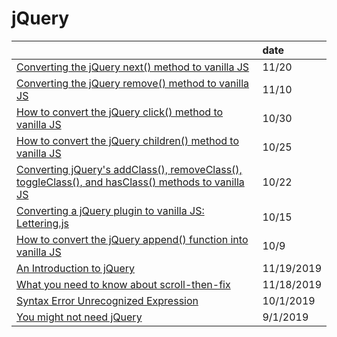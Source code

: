 # jQuery

|  | date |
| :--- | :--- |
| [Converting the jQuery next\(\) method to vanilla JS](https://gomakethings.com/converting-the-jquery-next-method-to-vanilla-js/) | 11/20 |
| [Converting the jQuery remove\(\) method to vanilla JS](https://gomakethings.com/converting-the-jquery-remove-method-to-vanilla-js/) | 11/10 |
| [How to convert the jQuery click\(\) method to vanilla JS](https://gomakethings.com/how-to-convert-the-jquery-click-method-to-vanilla-js/) | 10/30 |
| [How to convert the jQuery children\(\) method to vanilla JS](https://gomakethings.com/how-to-convert-the-jquery-children-method-to-vanilla-js/) | 10/25 |
| [Converting jQuery's addClass\(\), removeClass\(\), toggleClass\(\), and hasClass\(\) methods to vanilla JS](https://gomakethings.com/converting-jquerys-addclass-removeclass-toggleclass-and-hasclass-methods-to-vanilla-js/) | 10/22 |
| [Converting a jQuery plugin to vanilla JS: Lettering.js](https://gomakethings.com/converting-a-jquery-plugin-to-vanilla-js-lettering.js/) | 10/15 |
| [How to convert the jQuery append\(\) function into vanilla JS](https://gomakethings.com/how-to-convert-the-jquery-append-function-into-vanilla-js/) | 10/9 |
| [An Introduction to jQuery](https://itnext.io/an-introduction-to-jquery-53d821e13153) | 11/19/2019 |
| [What you need to know about scroll-then-fix](https://medium.com/@christinagreene5/what-you-need-to-know-about-scroll-then-fix-17ce50364c15) | 11/18/2019 |
| [Syntax Error Unrecognized Expression](https://www.kevinleary.net/jquery-syntax-error-unrecognized-expression/) | 10/1/2019 |
| [You might not need jQuery](http://youmightnotneedjquery.com/) | 9/1/2019 |

